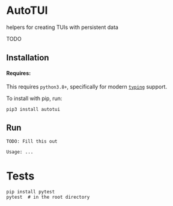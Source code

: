 AutoTUI
======

helpers for creating TUIs with persistent data

TODO


## Installation

#### Requires:

This requires `python3.8+`, specifically for modern [`typing`](https://docs.python.org/3/library/typing.html) support.

To install with pip, run:

    pip3 install autotui

## Run

```
TODO: Fill this out

Usage: ...
```

# Tests

    pip install pytest
    pytest  # in the root directory
